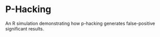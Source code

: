 # P-Hacking
An R simulation demonstrating how p-hacking generates false-positive significant results.
